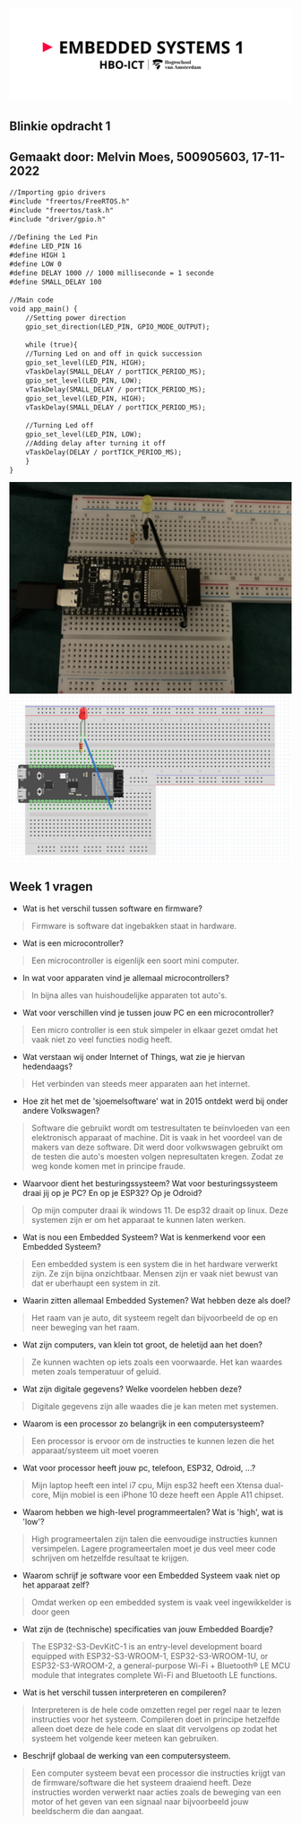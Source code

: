 ![alt text](assets/pictures/em1_markdown_header.png)
## Blinkie opdracht 1
## Gemaakt door: Melvin Moes, 500905603, 17-11-2022


    //Importing gpio drivers
    #include "freertos/FreeRTOS.h"
    #include "freertos/task.h"
    #include "driver/gpio.h"

    //Defining the Led Pin 
    #define LED_PIN 16
    #define HIGH 1
    #define LOW 0
    #define DELAY 1000 // 1000 milliseconde = 1 seconde
    #define SMALL_DELAY 100

    //Main code
    void app_main() {
        //Setting power direction
        gpio_set_direction(LED_PIN, GPIO_MODE_OUTPUT);
        
        while (true){
        //Turning Led on and off in quick succession
        gpio_set_level(LED_PIN, HIGH);
        vTaskDelay(SMALL_DELAY / portTICK_PERIOD_MS); 
        gpio_set_level(LED_PIN, LOW);
        vTaskDelay(SMALL_DELAY / portTICK_PERIOD_MS);
        gpio_set_level(LED_PIN, HIGH);
        vTaskDelay(SMALL_DELAY / portTICK_PERIOD_MS);
        
        //Turning Led off
        gpio_set_level(LED_PIN, LOW);
        //Adding delay after turning it off
        vTaskDelay(DELAY / portTICK_PERIOD_MS);
        }  
    }

![alt text](assets/pictures/hartslag.png)
![alt text](assets/pictures/blinkie_schema.png)
## Week 1 vragen
- Wat is het verschil tussen software en firmware?
>Firmware is software dat ingebakken staat in hardware.
- Wat is een microcontroller?
>Een microcontroller is eigenlijk een soort mini computer.
- In wat voor apparaten vind je allemaal microcontrollers?
>In bijna alles van huishoudelijke apparaten tot auto's.
- Wat voor verschillen vind je tussen jouw PC en een microcontroller?
>Een micro controller is een stuk simpeler in elkaar gezet omdat het vaak niet zo veel functies nodig heeft.
- Wat verstaan wij onder Internet of Things, wat zie je hiervan hedendaags?
>Het verbinden van steeds meer apparaten aan het internet.
- Hoe zit het met de 'sjoemelsoftware' wat in 2015 ontdekt werd bij onder andere Volkswagen?
>Software die gebruikt wordt om testresultaten te beïnvloeden van een elektronisch apparaat of machine. Dit is vaak in het voordeel van de makers van deze software. Dit werd door volkwswagen gebruikt om de testen die auto's moesten volgen nepresultaten kregen. Zodat ze weg konde komen met in principe fraude.
- Waarvoor dient het besturingssysteem? Wat voor besturingssysteem draai jij op je PC? En op je ESP32? Op je Odroid?
>Op mijn computer draai ik windows 11. De esp32 draait op linux. Deze systemen zijn er om het apparaat te kunnen laten werken.
- Wat is nou een Embedded Systeem? Wat is kenmerkend voor een Embedded Systeem?
>Een embedded system is een system die in het hardware verwerkt zijn. Ze zijn bijna onzichtbaar. Mensen zijn er vaak niet bewust van dat er uberhaupt een system in zit.
- Waarin zitten allemaal Embedded Systemen? Wat hebben deze als doel?
>Het raam van je auto, dit systeem regelt dan bijvoorbeeld de op en neer beweging van het raam.
- Wat zijn computers, van klein tot groot, de heletijd aan het doen?
>Ze kunnen wachten op iets zoals een voorwaarde. Het kan waardes meten zoals temperatuur of geluid.
- Wat zijn digitale gegevens? Welke voordelen hebben deze?
>Digitale gegevens zijn alle waades die je kan meten met systemen.
- Waarom is een processor zo belangrijk in een computersysteem?
>Een processor is ervoor om de instructies te kunnen lezen die het apparaat/systeem uit moet voeren
- Wat voor processor heeft jouw pc, telefoon, ESP32, Odroid, ...?
>Mijn laptop heeft een intel i7 cpu, Mijn esp32 heeft een Xtensa dual-core, Mijn mobiel is een iPhone 10 deze heeft een Apple A11 chipset.
- Waarom hebben we high-level programmeertalen? Wat is 'high', wat is 'low'?
>High programeertalen zijn talen die eenvoudige instructies kunnen versimpelen. Lagere programeertalen moet je dus veel meer code schrijven om hetzelfde resultaat te krijgen.
- Waarom schrijf je software voor een Embedded Systeem vaak niet op het apparaat zelf?
>Omdat werken op een embedded system is vaak veel ingewikkelder is door geen 
- Wat zijn de (technische) specificaties van jouw Embedded Boardje?
>The ESP32-S3-DevKitC-1 is an entry-level development board equipped with ESP32-S3-WROOM-1, ESP32-S3-WROOM-1U, or ESP32-S3-WROOM-2, a general-purpose Wi-Fi + Bluetooth® LE MCU module that integrates complete Wi-Fi and Bluetooth LE functions.
- Wat is het verschil tussen interpreteren en compileren?
>Interpreteren is de hele code omzetten regel per regel naar te lezen instructies voor het systeem. Compileren doet in principe hetzelfde alleen doet deze de hele code en slaat dit vervolgens op zodat het systeem het volgende keer meteen kan gebruiken. 
- Beschrijf globaal de werking van een computersysteem.
>Een computer systeem bevat een processor die instructies krijgt van de firmware/software die het systeem draaiend heeft. Deze instructies worden verwerkt naar acties zoals de beweging van een motor of het geven van een signaal naar bijvoorbeeld jouw beeldscherm die dan aangaat.


